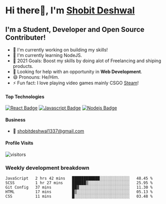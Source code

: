 # Hi there👋, I'm [Shobit Deshwal](https://shobitdeshwal.netlify.app/)

## I'm a Student, Developer and Open Source Contributer!

- 🔭 I'm currently working on building my skills!
- 🌱 I'm currently learning NodeJS.
- 🥅 2021 Goals: Boost my skills by doing alot of Freelancing and shiping products.
- 🤔 Looking for help with an opportunity in **Web Development**.
- 😄 Pronouns: He/Him.
- ⚡ Fun fact: I love playing video games mainly CSGO [Steam](https://steamcommunity.com/id/shobit1337/)!

<!-- ### Latest Blog Posts -->

<!-- BLOG-POST-LIST:START -->
<!-- BLOG-POST-LIST:END -->

#### Top Technologies

<!-- TODO: Make technologies links takes you to repositories -->

[![React Badge](https://img.shields.io/badge/-React-61DBFB?style=for-the-badge&labelColor=black&logo=react&logoColor=61DBFB)](#) [![Javascript Badge](https://img.shields.io/badge/-Javascript-F0DB4F?style=for-the-badge&labelColor=black&logo=javascript&logoColor=F0DB4F)](#) [![Nodejs Badge](https://img.shields.io/badge/-Nodejs-3C873A?style=for-the-badge&labelColor=black&logo=node.js&logoColor=3C873A)](#)

#### Business

- :email: shobitdeshwal1337@gmail.com

#### Profile Visits

![visitors](https://visitor-badge.glitch.me/badge?page_id=shobit1337.shobit1337)

### Weekly development breakdown

<!--START_SECTION:waka-->
```text
JavaScript   2 hrs 42 mins   ████████████░░░░░░░░░░░░░   48.45 % 
SCSS         1 hr 27 mins    ██████▒░░░░░░░░░░░░░░░░░░   25.95 % 
Git Config   37 mins         ██▓░░░░░░░░░░░░░░░░░░░░░░   11.30 % 
HTML         17 mins         █▒░░░░░░░░░░░░░░░░░░░░░░░   05.13 % 
CSS          11 mins         █░░░░░░░░░░░░░░░░░░░░░░░░   03.48 % 
```
<!--END_SECTION:waka-->
